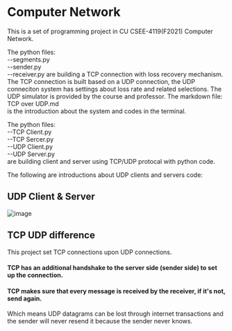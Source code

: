 # Computer Network
  
This is a set of programming project in CU CSEE-4119(F2021) Computer Network.

The python files:  
    --segments.py  
    --sender.py  
    --receiver.py
are building a TCP connection with loss recovery mechanism. The TCP connection is built based on a UDP connection, the UDP conneciton system has settings about loss rate and related selections. The UDP simulator is provided by the course and professor. The markdown file:  
    TCP over UDP.md  
is the introduction about the system and codes in the terminal.

The python files:  
    --TCP Client.py   
    --TCP Sercer.py  
    --UDP Client.py  
    --UDP Server.py  
are building client and server using TCP/UDP protocal with python code.

The following are introductions about UDP clients and servers code:

## UDP Client & Server
![image](https://user-images.githubusercontent.com/116987376/199144275-b89bf64f-baf4-43ef-bf7e-3362bcb85815.png)

## TCP UDP difference
This project set TCP connections upon UDP connections.
#### TCP has an additional handshake to the server side (sender side) to set up the connection.
#### TCP makes sure that every message is received by the receiver, if it's not, send again.
Which means UDP datagrams can be lost through internet transactions and the sender will never resend it because the sender never knows.

